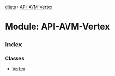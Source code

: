 [dijets](../README.md) › [API-AVM-Vertex](api_avm_vertex.md)

# Module: API-AVM-Vertex

## Index

### Classes

* [Vertex](../classes/api_avm_vertex.vertex.md)
